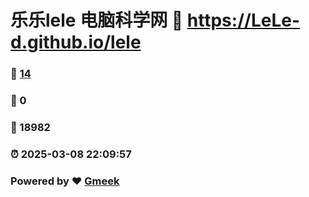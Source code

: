 # 乐乐lele 电脑科学网 :link: https://LeLe-d.github.io/lele 
### :page_facing_up: [14](https://LeLe-d.github.io/lele/tag.html) 
### :speech_balloon: 0 
### :hibiscus: 18982 
### :alarm_clock: 2025-03-08 22:09:57 
### Powered by :heart: [Gmeek](https://github.com/Meekdai/Gmeek)
